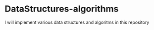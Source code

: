 # DataStructures-algorithms

I will implement various data structures and algoritms in this repository

